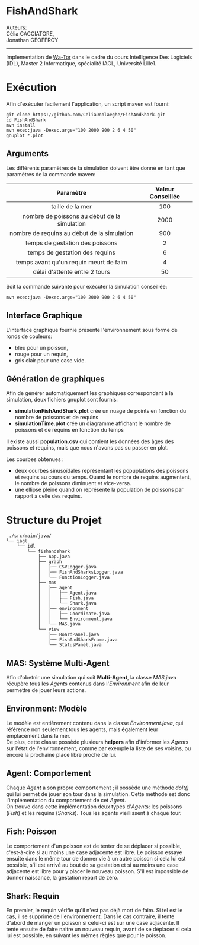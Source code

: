FishAndShark
============
Auteurs:  
Célia CACCIATORE,  
Jonathan GEOFFROY

------------------------------------
Implementation de [Wa-Tor](https://en.wikipedia.org/wiki/Wa-Tor) dans le cadre du cours Intelligence Des Logiciels (IDL), Master 2 Informatique, spécialité IAGL, Université Lille1.

# Exécution #
Afin d'exécuter facilement l'application, un script maven est fourni:

    git clone https://github.com/CeliaDoolaeghe/FishAndShark.git
    cd FishAndShark
    mvn install
    mvn exec:java -Dexec.args="100 2000 900 2 6 4 50"
    gnuplot *.plot
  
## Arguments ##
Les différents paramètres de la simulation doivent être donné en tant que paramètres de la commande maven:

|                   Paramètre                  | Valeur Conseillée |
|:--------------------------------------------:|:-----------------:|
| taille de la mer                             | 100               |
| nombre de poissons au début de la simulation | 2000              |
| nombre de requins au début de la simulation  | 900               |
| temps de gestation des poissons              | 2                 |
| temps de gestation des requins               | 6                 |
| temps avant qu'un requin meurt de faim       | 4                 |
| délai d'attente entre 2 tours                | 50                |

Soit la commande suivante pour exécuter la simulation conseillée:

    mvn exec:java -Dexec.args="100 2000 900 2 6 4 50"
  
## Interface Graphique  ##
L'interface graphique fournie présente l'environnement sous forme de ronds de couleurs:

 * bleu pour un poisson,
 * rouge pour un requin,
 * gris clair pour une case vide.
  
## Génération de graphiques ##
Afin de générer automatiquement les graphiques correspondant à la simulation, deux fichiers gnuplot sont fournis:

 * **simulationFishAndShark.plot** crée un nuage de points en fonction du nombre de poissons et de requins 
 * **simulationTime.plot** crée un diagramme affichant le nombre de poissons et de requins en fonction du temps

Il existe aussi **population.csv** qui contient les données des âges des poissons et requins, mais que nous n'avons pas su passer en plot.

Les courbes obtenues :
 * deux courbes sinusoïdales représentant les popuplations des poissons et requins au cours du temps. Quand le nombre de requins augmentent, le nombre de poissons diminuent et vice-versa.
 * une ellipse pleine quand on représente la population de poissons par rapport à celle des requins.

# Structure du Projet #

     ./src/main/java/
    └── iagl
        └── idl
            └── fishandshark
                ├── App.java
                ├── graph
                │   ├── CSVLogger.java
                │   ├── FishAndSharksLogger.java
                │   └── FunctionLogger.java
                ├── mas
                │   ├── agent
                │   │   ├── Agent.java
                │   │   ├── Fish.java
                │   │   └── Shark.java
                │   ├── environment
                │   │   ├── Coordinate.java
                │   │   └── Environment.java
                │   └── MAS.java
                └── view
                    ├── BoardPanel.java
                    ├── FishAndSharkFrame.java
                    └── StatusPanel.java

## MAS: Système Multi-Agent ##
Afin d'obetnir une simulation qui soit **Multi-Agent**, la classe *MAS.java* récupère tous les *Agent*s contenus dans l'*Environment* afin de leur permettre de jouer leurs actions.  

## Environment: Modèle ##
Le modèle est entièrement contenu dans la classe *Environment.java*, qui référence non seulement tous les agents, mais également leur emplacement dans la mer.  
De plus, cette classe possède plusieurs **helpers** afin d'informer les *Agent*s sur l'état de l'environnement, comme par exemple la liste de ses voisins, ou encore la prochaine place libre proche de lui.

## Agent: Comportement ##
Chaque *Agent* a son propre comportement ; il possède une méthode *doIt()* qui lui permet de jouer son tour dans la simulation. Cette méthode est donc l'implémentation du comportement de cet *Agent*.  
On trouve dans cette implémentation deux types d'*Agent*s: les poissons (*Fish*) et les requins (*Sharks*). Tous les agents vieillissent à chaque tour. 

## Fish: Poisson ##
Le comportement d'un poisson est de tenter de se déplacer si possible, c'est-à-dire si au moins une case adjacente est libre. Le poisson essaye ensuite dans le même tour de donner vie à un autre poisson si cela lui est possible, s'il est arrivé au bout de sa gestation et si au moins une case adjacente est libre pour y placer le nouveau poisson. S'il est impossible de donner naissance, la gestation repart de zéro.

## Shark: Requin ##
En premier, le requin vérifie qu'il n'est pas déjà mort de faim. Si tel est le cas, il se supprime de l'environnement. Dans le cas contraire, il tente d'abord de manger un poisson si celui-ci est sur une case adjacente. Il tente ensuite de faire naitre un nouveau requin, avant de se déplacer si cela lui est possible, en suivant les mêmes règles que pour le poisson.
